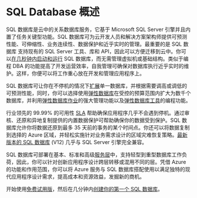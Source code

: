 <properties
   pageTitle="什么是 SQL 数据库"
   description="了解 Azure SQL 数据库、Microsoft 的关系数据库管理系统 (RDBMS) 和云中 PaaS 解决方案的技术详细信息与功能。"
   services="sql-database"
   documentationCenter=""
   authors="shontnew"
   manager="jeffreyg"
   editor="monicar"/>

<tags
   ms.service="sql-database"
   ms.date="07/17/2015"
   wacn.date="09/15/2015"/>

# SQL Database 概述

SQL 数据库是云中的关系数据库服务，它基于 Microsoft SQL Server 引擎并且内置了任务关键型功能。SQL 数据库可为云开发人员和解决方案架构师提供可预测性能、可伸缩性、业务连续性、数据保护和近乎实时的管理。最重要的是 SQL 数据库 支持现有的 SQL Server 工具、库和 API，因此可以方便迁移到云中。你可以[在几秒钟内启动和运行](/documentation/articles/sql-database-get-started) SQL 数据库，而无需管理虚拟机或基础结构。类似于编程 DBA 的功能提高了开发运营效率，自我管理可确保对数据库执行近乎实时的维护。这样，你便可以将工作重心放在开发和管理应用程序上。

SQL 数据库可让你在不停机的情况下[扩展](/documentation/articles/sql-database-service-tiers)单一数据库，并根据需要调高或调低的可预测性能，同时，你可以选择使用[弹性数据库](/documentation/articles/sql-database-elastic-pool)在受控的预算范围内扩大为数千个数据库，并利用[弹性数据库作业](/documentation/articles/sql-database-elastic-jobs-overview)的强大管理功能以及[弹性数据库工具](/documentation/articles/sql-database-elastic-scale-get-started)的编程功能。

行业领先的 99.99% 的可用性 [SLA](/support/legal/sla/) 帮助确保应用程序几乎不会遇到停机。通过审核、还原和异地复制提供的内置数据保护可帮助确保你的数据受到保护。SQL 数据库允许你将数据还原到最多 35 天前的事务的某个时间点。你还可以将数据复制到选择的 Azure 区域，并轻松实施针对业务需求设计的区域灾难恢复策略。[最新版本的 SQL 数据库](/documentation/articles/sql-database-preview-whats-new) (V12) 几乎与 SQL Server 引擎完全兼容。

SQL 数据库可部署在基本、标准和高级[服务层](/documentation/articles/sql-database-service-tiers)中，支持轻型到重型数据库工作负荷，因此，你可以针对创新应用程序设计跨层转移或混用不同的层。凭借 Azure 的功能和作用范围，你可以将 Azure 服务与 SQL 数据库搭配使用以满足独特的现代应用程序设计需求，提高成本和资源效益，发掘新的商机。

开始使用[免费试用版](/pricing/1rmb-trial/)，然后在几分钟内[创建你的第一个 SQL 数据库](/documentation/articles/sql-database-get-started)。
 

<!---HONumber=69-->